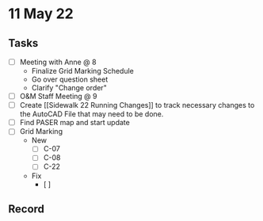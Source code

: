 # 11 May 22
## Tasks
- [ ] Meeting with Anne @ 8
	- Finalize Grid Marking Schedule
	- Go over question sheet
	- Clarify "Change order"
- [ ] O&M Staff Meeting @ 9
- [ ] Create [[Sidewalk 22 Running Changes]] to track necessary changes to the AutoCAD File that may need to be done. 
- [ ] Find PASER map and start update
- [ ] Grid Marking
	- New
		- [ ] C-07
		- [ ] C-08
		- [ ] C-22
	- Fix
		- [ ] 


## Record